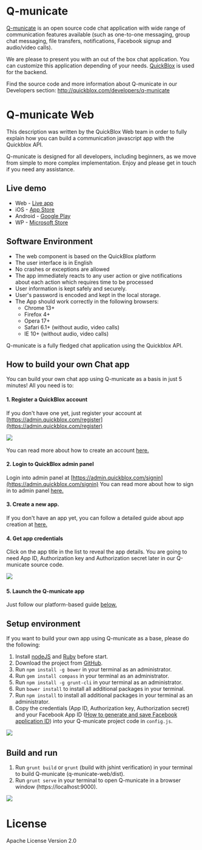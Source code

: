 # Q-municate

[Q-municate](https://q-municate.com)  is an open source code chat application with wide range of communication features available (such as one-to-one messaging, group chat messaging, file transfers, notifications, Facebook signup and audio/video calls).

We are please to present you with an out of the box chat application. You can customize this application depending of your needs.
[QuickBlox](https://quickblox.com) is used for the backend.

Find the source code and more information about Q-municate in our Developers section: http://quickblox.com/developers/q-municate

# Q-municate Web
This description was written by the QuickBlox Web team in order to fully explain how you can build a communication javascript app with the Quickblox API.

Q-municate is designed for all developers, including beginners, as we move from simple to more complex implementation.
Enjoy and please get in touch if you need any assistance.

## Live demo
* Web - [Live app](https://qm.quickblox.com/)
* iOS - [App Store](https://itunes.apple.com/us/app/q-municate/id909698517?mt=8)
* Android - [Google Play](https://play.google.com/store/apps/details?id=com.quickblox.q_municate)
* WP - [Microsoft Store](https://www.microsoft.com/en-us/store/apps/q-municate-messenger/9nblggh5jqnb)

## Software Environment
* The web component is based on the QuickBlox platform
* The user interface is in English
* No crashes or exceptions are allowed
* The app immediately reacts to any user action or give notifications about each action which requires time to be processed
* User information is kept safely and securely.
* User's password is encoded and kept in the local storage.
* The App should work correctly in the following browsers:
   - Chrome 13+
   - Firefox 4+
   - Opera 17+
   - Safari 6.1+ (without audio, video calls)  
   - IE 10+ (without audio, video calls)

Q-municate is a fully fledged chat application using the Quickblox API.

## How to build your own Chat app
You can build your own chat app using Q-municate as a basis in just 5 minutes! All you need is to:

#### 1. Register a QuickBlox account
If you don't have one yet, just register your account at [https://admin.quickblox.com/register](https://admin.quickblox.com/register)

<img src="http://quickblox.com/developers//images/7/70/Register_your_account.jpg" />&nbsp;

You can read more about how to create an account [here.](https://quickblox.com/developers/5_Minute_Guide#Create_your_QuickBlox_account)

#### 2. Login to QuickBlox admin panel
Login into admin panel at [https://admin.quickblox.com/signin](https://admin.quickblox.com/signin)
You can read more about how to sign in to admin panel [here.](https://quickblox.com/developers/5_Minute_Guide#Sign_in_to_the_admin_panel)

#### 3. Create a new app.
If you don't have an app yet, you can follow a detailed guide about app creation at [here.](https://quickblox.com/developers/5_Minute_Guide#Create_an_app_in_the_admin_panel)

#### 4. Get app credentials
Click on the app title in the list to reveal the app details. You are going to need App ID, Authorization key and Authorization secret later in our Q-municate source code.

<img src="https://quickblox.com/developers//images/e/e3/Info_about_app.jpg" />&nbsp;

#### 5. Launch the Q-municate app
Just follow our platform-based guide [below.](https://quickblox.com/developers/Q-municate#Get_the_source)

## Setup environment
If you want to build your own app using Q-municate as a base, please do the following:

1. Install [nodeJS](https://nodejs.org/en/download/) and [Ruby](https://www.ruby-lang.org/en/downloads) before start.
2. Download the project from [GitHub](https://github.com/QuickBlox/q-municate-web/archive/master.zip).
3. Run <code>npm install -g bower</code> in your terminal as an administrator.
4. Run <code>gem install compass</code> in your terminal as an administrator.
5. Run <code>npm install -g grunt-cli</code> in your terminal as an administrator.
6. Run <code>bower install</code> to install all additional packages in your terminal.
7. Run <code>npm install</code> to install all additional packages in your terminal as an administrator.
8. Copy the credentials (App ID, Authorization key, Authorization secret) and your Facebook App ID ([How to generate and save Facebook application ID](https://quickblox.com/developers/How_to_generate_and_save_Facebook_application_ID)) into your Q-municate project code in ```config.js```.

<img src="http://quickblox.com/developers//images/9/95/Js_qm_project.png" />&nbsp;

## Build and run
1. Run <code>grunt build</code> or <code>grunt</code> (build with jshint verification) in your terminal to build Q-municate (q-municate-web/dist).
2. Run <code>grunt serve</code> in your terminal to open Q-municate in a browser window (https://localhost:9000).

<img src="http://quickblox.com/developers//images/7/7b/Gruntserve.jpg" />&nbsp;

# License
Apache License
Version 2.0
